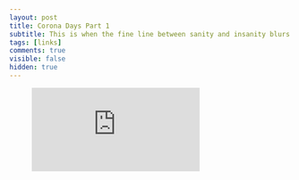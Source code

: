 ```yaml
---
layout: post
title: Corona Days Part 1
subtitle: This is when the fine line between sanity and insanity blurs
tags: [links]
comments: true
visible: false
hidden: true
---
```



<!-- blank line -->
<figure class="video_container">
<iframe src="https://www.youtube.com/embed/uq2s69A77vk" frameborder="0" allowfullscreen="true"> </iframe>
</figure>
<!-- blank line -->



